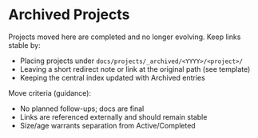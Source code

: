 # Archived Projects

Projects moved here are completed and no longer evolving. Keep links stable by:

- Placing projects under `docs/projects/_archived/<YYYY>/<project>/`
- Leaving a short redirect note or link at the original path (see template)
- Keeping the central index updated with Archived entries

Move criteria (guidance):

- No planned follow-ups; docs are final
- Links are referenced externally and should remain stable
- Size/age warrants separation from Active/Completed
